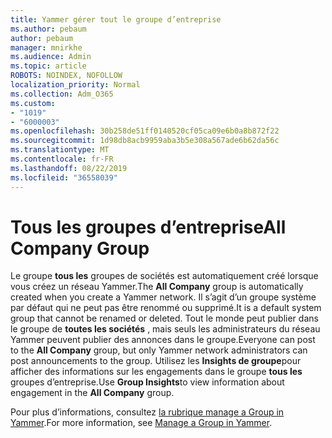 ```yaml
---
title: Yammer gérer tout le groupe d’entreprise
ms.author: pebaum
author: pebaum
manager: mnirkhe
ms.audience: Admin
ms.topic: article
ROBOTS: NOINDEX, NOFOLLOW
localization_priority: Normal
ms.collection: Adm_O365
ms.custom:
- "1019"
- "6000003"
ms.openlocfilehash: 30b258de51ff0140520cf05ca09e6b0a8b872f22
ms.sourcegitcommit: 1d98db8acb9959aba3b5e308a567ade6b62da56c
ms.translationtype: MT
ms.contentlocale: fr-FR
ms.lasthandoff: 08/22/2019
ms.locfileid: "36558039"
---
```

# <a name="all-company-group"></a><span data-ttu-id="81d2e-102">Tous les groupes d’entreprise</span><span class="sxs-lookup"><span data-stu-id="81d2e-102">All Company Group</span></span>

<span data-ttu-id="81d2e-103">Le groupe **tous les** groupes de sociétés est automatiquement créé lorsque vous créez un réseau Yammer.</span><span class="sxs-lookup"><span data-stu-id="81d2e-103">The **All Company** group is automatically created when you create a Yammer network.</span></span> <span data-ttu-id="81d2e-104">Il s’agit d’un groupe système par défaut qui ne peut pas être renommé ou supprimé.</span><span class="sxs-lookup"><span data-stu-id="81d2e-104">It is a default system group that cannot be renamed or deleted.</span></span> <span data-ttu-id="81d2e-105">Tout le monde peut publier dans le groupe de **toutes les sociétés** , mais seuls les administrateurs du réseau Yammer peuvent publier des annonces dans le groupe.</span><span class="sxs-lookup"><span data-stu-id="81d2e-105">Everyone can post to the **All Company** group, but only Yammer network administrators can post announcements to the group.</span></span> <span data-ttu-id="81d2e-106">Utilisez les **Insights de groupe**pour afficher des informations sur les engagements dans le groupe **tous les** groupes d’entreprise.</span><span class="sxs-lookup"><span data-stu-id="81d2e-106">Use **Group Insights**to view information about engagement in the **All Company** group.</span></span>

<span data-ttu-id="81d2e-107">Pour plus d’informations, consultez [la rubrique manage a Group in Yammer](https://support.office.com/article/Manage-a-group-in-Yammer-6e05c6d6-5548-4c88-89cd-e6757a514ef2).</span><span class="sxs-lookup"><span data-stu-id="81d2e-107">For more information, see [Manage a Group in Yammer](https://support.office.com/article/Manage-a-group-in-Yammer-6e05c6d6-5548-4c88-89cd-e6757a514ef2).</span></span>
